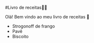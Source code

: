 #Livro de receitas:man_cook:



Olá! Bem vindo ao meu livro de receitas :wave:

- Strogonoff de frango
- Pavê
- Biscoito
